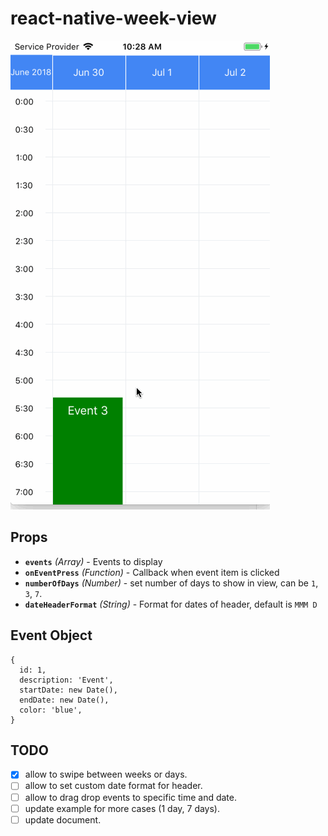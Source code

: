# react-native-week-view

![weekView](images/gif.gif)
## Props
* **`events`** _(Array)_ - Events to display
* **`onEventPress`** _(Function)_ - Callback when event item is clicked
* **`numberOfDays`** _(Number)_ - set number of days to show in view, can be `1`, `3`, `7`.
* **`dateHeaderFormat`** _(String)_ - Format for dates of header, default is `MMM D`
## Event Object
```
{
  id: 1,
  description: 'Event',
  startDate: new Date(),
  endDate: new Date(),
  color: 'blue',
}
```
## TODO
- [x] allow to swipe between weeks or days.
- [ ] allow to set custom date format for header.
- [ ] allow to drag drop events to specific time and date.
- [ ] update example for more cases (1 day, 7 days).
- [ ] update document.
